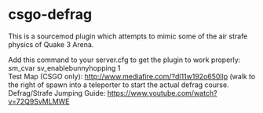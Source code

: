 csgo-defrag
=========================
This is a sourcemod plugin which attempts to mimic some of the air strafe physics of Quake 3 Arena.

Add this command to your server.cfg to get the plugin to work properly: sm_cvar sv_enablebunnyhopping 1  
Test Map (CSGO only): http://www.mediafire.com/?dl11w192o650llp (walk to the right of spawn into a teleporter to start the actual defrag course.  
Defrag/Strafe Jumping Guide: https://www.youtube.com/watch?v=72Q9SvMLMWE
